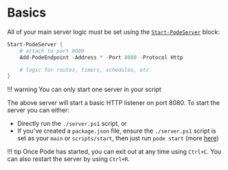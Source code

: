 # Basics

All of your main server logic must be set using the  [`Start-PodeServer`](../../Functions/Core/Start-PodeServer) block:

```powershell
Start-PodeServer {
    # attach to port 8080
    Add-PodeEndpoint -Address * -Port 8080 -Protocol Http

    # logic for routes, timers, schedules, etc
}
```

!!! warning
    You can only start one server in your script

The above server will start a basic HTTP listener on port 8080. To start the server you can either:

* Directly run the `./server.ps1` script, or
* If you've created a `package.json` file, ensure the `./server.ps1` script is set as your `main` or `scripts/start`, then just run `pode start` (more [here](../../Getting-Started/CLI))

!!! tip
    Once Pode has started, you can exit out at any time using `Ctrl+C`. You can also restart the server by using `Ctrl+R`.

